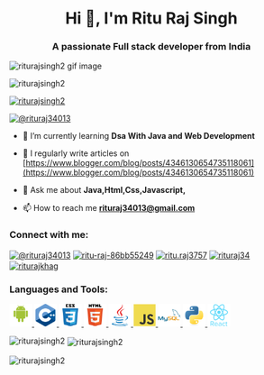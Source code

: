 <h1 align="center">Hi 👋, I'm Ritu Raj Singh</h1>
<h3 align="center">A passionate Full stack developer from India</h3>
<img src="https://i.pinimg.com/736x/f8/99/f7/f899f7a1ea7169324d7a884a504ee9d2.jpg" width="1400 height="800" alt="riturajsingh2 gif image" /> </p>

<p align="left"> <img src="https://komarev.com/ghpvc/?username=riturajsingh2&label=Profile%20views&color=0e75b6&style=flat" alt="riturajsingh2" /> </p>

<p align="left"> <a href="https://github.com/ryo-ma/github-profile-trophy"><img src="https://github-profile-trophy.vercel.app/?username=riturajsingh2" alt="riturajsingh2" /></a> </p>

<p align="left"> <a href="https://twitter.com/@rituraj34013" target="blank"><img src="https://img.shields.io/twitter/follow/@rituraj34013?logo=twitter&style=for-the-badge" alt="@rituraj34013" /></a> </p>

- 🌱 I’m currently learning **Dsa With Java and Web Development**

- 📝 I regularly write articles on [https://www.blogger.com/blog/posts/4346130654735118061](https://www.blogger.com/blog/posts/4346130654735118061)

- 💬 Ask me about **Java,Html,Css,Javascript,**

- 📫 How to reach me **rituraj34013@gmail.com**

<h3 align="left">Connect with me:</h3>
<p align="left">
<a href="https://twitter.com/@rituraj34013" target="blank"><img align="center" src="https://raw.githubusercontent.com/rahuldkjain/github-profile-readme-generator/master/src/images/icons/Social/twitter.svg" alt="@rituraj34013" height="30" width="40" /></a>
<a href="https://linkedin.com/in/ritu-raj-86bb55249" target="blank"><img align="center" src="https://raw.githubusercontent.com/rahuldkjain/github-profile-readme-generator/master/src/images/icons/Social/linked-in-alt.svg" alt="ritu-raj-86bb55249" height="30" width="40" /></a>
<a href="https://instagram.com/ritu.raj3757" target="blank"><img align="center" src="https://raw.githubusercontent.com/rahuldkjain/github-profile-readme-generator/master/src/images/icons/Social/instagram.svg" alt="ritu.raj3757" height="30" width="40" /></a>
<a href="https://www.leetcode.com/rituraj34" target="blank"><img align="center" src="https://raw.githubusercontent.com/rahuldkjain/github-profile-readme-generator/master/src/images/icons/Social/leet-code.svg" alt="rituraj34" height="30" width="40" /></a>
<a href="https://auth.geeksforgeeks.org/user/riturajkhag" target="blank"><img align="center" src="https://raw.githubusercontent.com/rahuldkjain/github-profile-readme-generator/master/src/images/icons/Social/geeks-for-geeks.svg" alt="riturajkhag" height="30" width="40" /></a>
</p>

<h3 align="left">Languages and Tools:</h3>
<p align="left"> <a href="https://developer.android.com" target="_blank" rel="noreferrer"> <img src="https://raw.githubusercontent.com/devicons/devicon/master/icons/android/android-original-wordmark.svg" alt="android" width="40" height="40"/> </a> <a href="https://www.w3schools.com/cpp/" target="_blank" rel="noreferrer"> <img src="https://raw.githubusercontent.com/devicons/devicon/master/icons/cplusplus/cplusplus-original.svg" alt="cplusplus" width="40" height="40"/> </a> <a href="https://www.w3schools.com/css/" target="_blank" rel="noreferrer"> <img src="https://raw.githubusercontent.com/devicons/devicon/master/icons/css3/css3-original-wordmark.svg" alt="css3" width="40" height="40"/> </a> <a href="https://www.w3.org/html/" target="_blank" rel="noreferrer"> <img src="https://raw.githubusercontent.com/devicons/devicon/master/icons/html5/html5-original-wordmark.svg" alt="html5" width="40" height="40"/> </a> <a href="https://www.java.com" target="_blank" rel="noreferrer"> <img src="https://raw.githubusercontent.com/devicons/devicon/master/icons/java/java-original.svg" alt="java" width="40" height="40"/> </a> <a href="https://developer.mozilla.org/en-US/docs/Web/JavaScript" target="_blank" rel="noreferrer"> <img src="https://raw.githubusercontent.com/devicons/devicon/master/icons/javascript/javascript-original.svg" alt="javascript" width="40" height="40"/> </a> <a href="https://www.mysql.com/" target="_blank" rel="noreferrer"> <img src="https://raw.githubusercontent.com/devicons/devicon/master/icons/mysql/mysql-original-wordmark.svg" alt="mysql" width="40" height="40"/> </a> <a href="https://www.python.org" target="_blank" rel="noreferrer"> <img src="https://raw.githubusercontent.com/devicons/devicon/master/icons/python/python-original.svg" alt="python" width="40" height="40"/> </a> <a href="https://reactjs.org/" target="_blank" rel="noreferrer"> <img src="https://raw.githubusercontent.com/devicons/devicon/master/icons/react/react-original-wordmark.svg" alt="react" width="40" height="40"/> </a> </p>

<p><img align="left" src="https://github-readme-stats.vercel.app/api/top-langs?username=riturajsingh2&show_icons=true&locale=en&layout=compact" alt="riturajsingh2" /></p>

<p>&nbsp;<img align="center" src="https://github-readme-stats.vercel.app/api?username=riturajsingh2&show_icons=true&locale=en" alt="riturajsingh2" /></p>

<p><img align="center" src="https://github-readme-streak-stats.herokuapp.com/?user=riturajsingh2&" alt="riturajsingh2" /></p>

